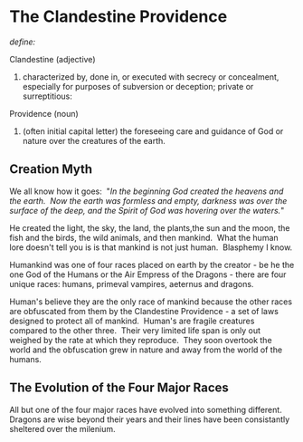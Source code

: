# The Clandestine Providence

_define:_

Clandestine (adjective)
1. characterized by, done in, or executed with secrecy or concealment, especially for purposes of subversion or deception; private or surreptitious:

Providence (noun)
1. (often initial capital letter) the foreseeing care and guidance of God or nature over the creatures of the earth.


## Creation Myth

We all know how it goes:  "_In the beginning God created the heavens and the earth.  Now the earth was formless and empty, darkness was over the surface of the deep, and the Spirit of God was hovering over the waters._"

He created the light, the sky, the land, the plants,the sun and the moon, the fish and the birds, the wild animals, and then mankind.  What the human lore doesn't tell you is is that mankind is not just human.  Blasphemy I know.

Humankind was one of four races placed on earth by the creator - be he the one God of the Humans or the Air Empress of the Dragons - there are four unique races: humans, primeval vampires, aeternus and dragons.

Human's believe they are the only race of mankind because the other races are obfuscated from them by the Clandestine Providence - a set of laws designed to protect all of mankind.  Human's are fragile creatures compared to the other three.  Their very limited life span is only out weighed by the rate at which they reproduce.  They soon overtook the world and the obfuscation grew in nature and away from the world of the humans.

## The Evolution of the Four Major Races

All but one of the four major races have evolved into something different.  Dragons are wise beyond their years and their lines have been consistantly sheltered over the milenium.